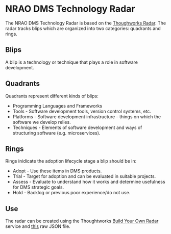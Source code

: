 # NRAO DMS Technology Radar
The NRAO DMS Technology Radar is based on the [Thoughworks Radar](https://www.thoughtworks.com/radar/faq-and-more). The radar tracks blips which are organized into two categories: quadrants and rings.

## Blips
A blip is a technology or technique that plays a role in software development.

## Quadrants
Quadrants represent different kinds of blips:
* Programming Languages and Frameworks
* Tools - Software development tools, version control systems, etc.
* Platforms - Software development infrastructure - things on which the software we develop relies.
* Techniques - Elements of software development and ways of structuring software (e.g. microservices).
 
## Rings
Rings inidicate the adoption lifecycle stage a blip should be in:
* Adopt - Use these items in DMS products.
* Trial - Target for adoption and can be evaluated in suitable projects.
* Assess - Evaluate to understand how it works and determine usefulness for DMS strategic goals. 
* Hold - Backlog or previous poor experience/do not use.

## Use
The radar can be created using the Thoughtworks [Build Your Own Radar](https://radar.thoughtworks.com) service and [this](https://raw.githubusercontent.com/whiteheaddmark/Technology-Radar/master/nrao-dms-radar.json) raw JSON file.
